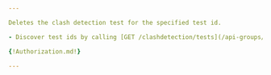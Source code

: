 ```yaml
---

Deletes the clash detection test for the specified test id.

- Discover test ids by calling [GET /clashdetection/tests](/api-groups/validation/apis/clash-detection/operations/get-clashdetection-tests/)

{!Authorization.md!}

---
```

